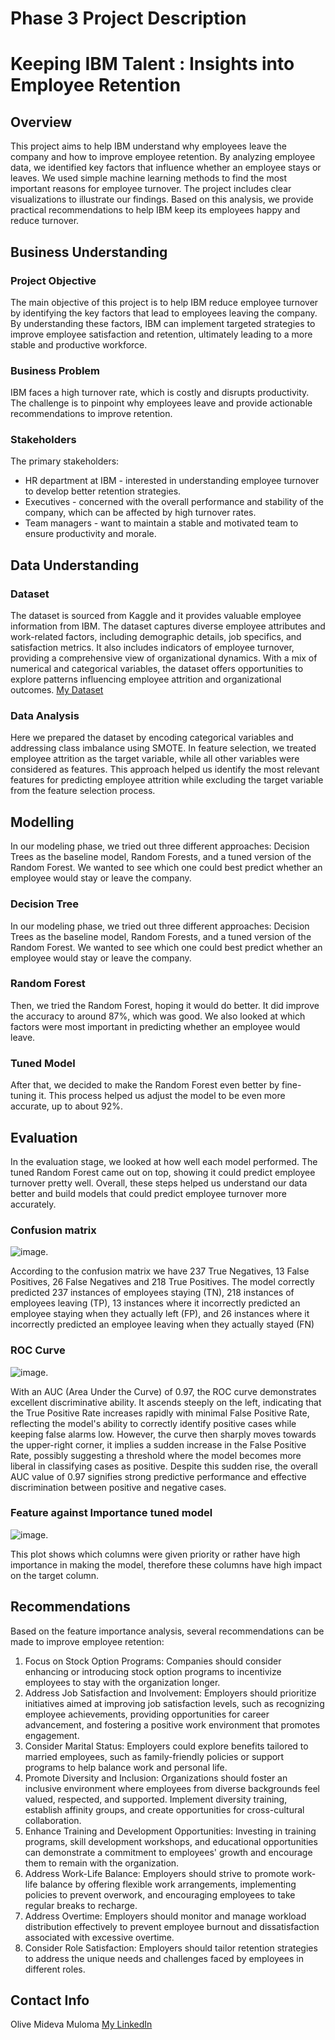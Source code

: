 # Phase 3 Project Description

# Keeping IBM Talent : Insights into Employee Retention

## Overview
This project aims to help IBM understand why employees leave the company and how to improve employee retention. By analyzing employee data, we identified key factors that influence whether an employee stays or leaves. We used simple machine learning methods to find the most important reasons for employee turnover. The project includes clear visualizations to illustrate our findings. Based on this analysis, we provide practical recommendations to help IBM keep its employees happy and reduce turnover.

## Business Understanding

### Project Objective
The main objective of this project is to help IBM reduce employee turnover by identifying the key factors that lead to employees leaving the company. By understanding these factors, IBM can implement targeted strategies to improve employee satisfaction and retention, ultimately leading to a more stable and productive workforce.

### Business Problem
IBM faces a high turnover rate, which is costly and disrupts productivity. The challenge is to pinpoint why employees leave and provide actionable recommendations to improve retention.

 ### Stakeholders
The primary stakeholders:
* HR department at IBM - interested in understanding employee turnover to develop better retention strategies. 
* Executives - concerned with the overall performance and stability of the company, which can be affected by high turnover rates. 
* Team managers - want to maintain a stable and motivated team to ensure productivity and morale.

## Data Understanding

### Dataset

The dataset is sourced from Kaggle and it  provides valuable employee information from IBM. The dataset captures diverse employee attributes and work-related factors, including demographic details, job specifics, and satisfaction metrics. It also includes indicators of employee turnover, providing a comprehensive view of organizational dynamics. With a mix of numerical and categorical variables, the dataset offers opportunities to explore patterns influencing employee attrition and organizational outcomes.
[My Dataset](https://www.kaggle.com/datasets/uniabhi/ibm-hr-analytics-employee-attrition-performance)

### Data Analysis

Here we prepared the dataset by encoding categorical variables and addressing class imbalance using SMOTE. In feature selection, we treated employee attrition as the target variable, while all other variables were considered as features. This approach helped us identify the most relevant features for predicting employee attrition while excluding the target variable from the feature selection process. 

## Modelling

In our modeling phase, we tried out three different approaches: Decision Trees as the baseline model, Random Forests, and a tuned version of the Random Forest. We wanted to see which one could best predict whether an employee would stay or leave the company.

### Decision Tree

In our modeling phase, we tried out three different approaches: Decision Trees as the baseline model, Random Forests, and a tuned version of the Random Forest. We wanted to see which one could best predict whether an employee would stay or leave the company.

### Random Forest

Then, we tried the Random Forest, hoping it would do better. It did improve the accuracy to around 87%, which was good. We also looked at which factors were most important in predicting whether an employee would leave.

### Tuned Model

After that, we decided to make the Random Forest even better by fine-tuning it. This process helped us adjust the model to be even more accurate, up to about 92%. 

## Evaluation

In the evaluation stage, we looked at how well each model performed. The tuned Random Forest came out on top, showing it could predict employee turnover pretty well. Overall, these steps helped us understand our data better and build models that could predict employee turnover more accurately.

### Confusion matrix

![image](https://github.com/olivemideva/phase_3_project/blob/main/Images/Screenshot%202024-06-07%20025633.png).

According to the confusion matrix we have 237 True Negatives, 13 False Positives, 26 False Negatives and 218 True Positives. The model correctly predicted 237 instances of employees staying (TN), 218 instances of employees leaving (TP), 13 instances where it incorrectly predicted an employee staying when they actually left (FP), and 26 instances where it incorrectly predicted an employee leaving when they actually stayed (FN)

### ROC Curve

![image](https://github.com/olivemideva/phase_3_project/blob/main/Images/Screenshot%202024-06-07%20025710.png).

With an AUC (Area Under the Curve) of 0.97, the ROC curve demonstrates excellent discriminative ability. It ascends steeply on the left, indicating that the True Positive Rate increases rapidly with minimal False Positive Rate, reflecting the model's ability to correctly identify positive cases while keeping false alarms low. However, the curve then sharply moves towards the upper-right corner, it implies a sudden increase in the False Positive Rate, possibly suggesting a threshold where the model becomes more liberal in classifying cases as positive. Despite this sudden rise, the overall AUC value of 0.97 signifies strong predictive performance and effective discrimination between positive and negative cases.

### Feature against Importance tuned model

![image](https://github.com/olivemideva/phase_3_project/blob/main/Images/Screenshot%202024-06-07%20024241.png).

This plot shows which columns were given priority or rather have high importance in making the model, therefore these columns have high impact on the target column.

## Recommendations

Based on the feature importance analysis, several recommendations can be made to improve employee retention:

1. Focus on Stock Option Programs: Companies should consider enhancing or introducing stock option programs to incentivize employees to stay with the organization longer.
2. Address Job Satisfaction and Involvement: Employers should prioritize initiatives aimed at improving job satisfaction levels, such as recognizing employee achievements, providing opportunities for career advancement, and fostering a positive work environment that promotes engagement.
3. Consider Marital Status: Employers could explore benefits tailored to married employees, such as family-friendly policies or support programs to help balance work and personal life.
4. Promote Diversity and Inclusion: Organizations should foster an inclusive environment where employees from diverse backgrounds feel valued, respected, and supported. Implement diversity training, establish affinity groups, and create opportunities for cross-cultural collaboration.
5. Enhance Training and Development Opportunities: Investing in training programs, skill development workshops, and educational opportunities can demonstrate a commitment to employees' growth and encourage them to remain with the organization.
6. Address Work-Life Balance: Employers should strive to promote work-life balance by offering flexible work arrangements, implementing policies to prevent overwork, and encouraging employees to take regular breaks to recharge.
7. Address Overtime: Employers should monitor and manage workload distribution effectively to prevent employee burnout and dissatisfaction associated with excessive overtime.
8. Consider Role Satisfaction: Employers should tailor retention strategies to address the unique needs and challenges faced by employees in different roles.

## Contact Info
Olive Mideva Muloma
[My LinkedIn](https://www.linkedin.com/in/olive-mideva-ab312921b/)
